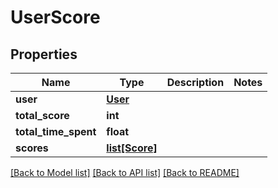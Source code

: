# UserScore

## Properties
Name | Type | Description | Notes
------------ | ------------- | ------------- | -------------
**user** | [**User**](User.md) |  | 
**total_score** | **int** |  | 
**total_time_spent** | **float** |  | 
**scores** | [**list[Score]**](Score.md) |  | 

[[Back to Model list]](../README.md#documentation-for-models) [[Back to API list]](../README.md#documentation-for-api-endpoints) [[Back to README]](../README.md)

